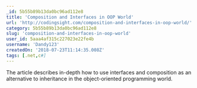 ```yaml
---
_id: 5b55b89b13da0bc96ad112e8
title: 'Composition and Interfaces in OOP World'
url: 'http://codingsight.com/composition-and-interfaces-in-oop-world/'
category: 5b55b89b13da0bc96ad112e8
slug: 'composition-and-interfaces-in-oop-world'
user_id: 5aaa4af315c227023e22fe4b
username: 'Dandy123'
createdOn: '2018-07-23T11:14:35.008Z'
tags: [.net,c#]
---
```


The article describes in-depth how to use interfaces and composition as an alternative to inheritance in the object-oriented programming world.
